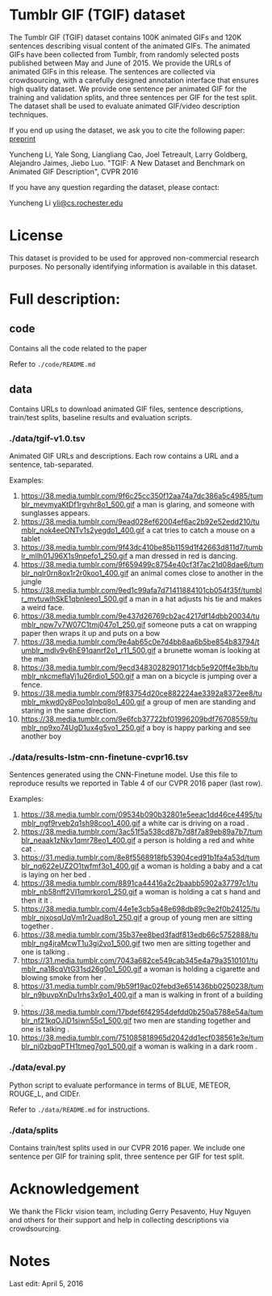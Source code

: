 # Tumblr GIF (TGIF) dataset

The Tumblr GIF (TGIF) dataset contains 100K animated GIFs and 120K sentences describing visual content of the animated GIFs. The animated GIFs have been collected from Tumblr, from randomly selected posts published between May and June of 2015. We provide the URLs of animated GIFs in this release. The sentences are collected via crowdsourcing, with a carefully designed annotation interface that ensures high quality dataset. We provide one sentence per animated GIF for the training and validation splits, and three sentences per GIF for the test split. The dataset shall be used to evaluate animated GIF/video description techniques.


If you end up using the dataset, we ask you to cite the following paper: [preprint](https://arxiv.org/abs/1604.02748)

  Yuncheng Li, Yale Song, Liangliang Cao, Joel Tetreault, Larry Goldberg,
  Alejandro Jaimes, Jiebo Luo. "TGIF: A New Dataset and Benchmark on Animated
  GIF Description", CVPR 2016

If you have any question regarding the dataset, please contact:

  Yuncheng Li <yli@cs.rochester.edu>

# License
This dataset is provided to be used for approved non-commercial research
purposes. No personally identifying information is available in this dataset.

# Full description:

## code
Contains all the code related to the paper

Refer to `./code/README.md`

## data
Contains URLs to download animated GIF files, sentence descriptions,
train/test splits, baseline results and evaluation scripts.

### ./data/tgif-v1.0.tsv
Animated GIF URLs and descriptions. Each row contains a URL and a sentence,
tab-separated.

Examples:

1. https://38.media.tumblr.com/9f6c25cc350f12aa74a7dc386a5c4985/tumblr_mevmyaKtDf1rgvhr8o1_500.gif	a man is glaring, and someone with sunglasses appears.
1. https://38.media.tumblr.com/9ead028ef62004ef6ac2b92e52edd210/tumblr_nok4eeONTv1s2yegdo1_400.gif	a cat tries to catch a mouse on a tablet
1. https://38.media.tumblr.com/9f43dc410be85b1159d1f42663d811d7/tumblr_mllh01J96X1s9npefo1_250.gif	a man dressed in red is dancing.
1. https://38.media.tumblr.com/9f659499c8754e40cf3f7ac21d08dae6/tumblr_nqlr0rn8ox1r2r0koo1_400.gif	an animal comes close to another in the jungle
1. https://38.media.tumblr.com/9ed1c99afa7d71411884101cb054f35f/tumblr_mvtuwlhSkE1qbnleeo1_500.gif	a man in a hat adjusts his tie and makes a weird face.
1. https://38.media.tumblr.com/9e437d26769cb2ac4217df14dbb20034/tumblr_npw7v7W07C1tmj047o1_250.gif	someone puts a cat on wrapping paper then wraps it up and puts on a bow
1. https://38.media.tumblr.com/9e4ab65c0e7d4bb8aa6b5be854b83794/tumblr_mdlv9v6hE91qanrf2o1_r11_500.gif	a brunette woman is looking at the man
1. https://38.media.tumblr.com/9ecd3483028290171dcb5e920ff4e3bb/tumblr_nkcmeflaVj1u26rdio1_500.gif	a man on a bicycle is jumping over a fence.
1. https://38.media.tumblr.com/9f83754d20ce882224ae3392a8372ee8/tumblr_mkwd0y8Poo1qlnbq8o1_400.gif	a group of men are standing and staring in the same direction.
1. https://38.media.tumblr.com/9e6fcb37722bf01996209bdf76708559/tumblr_np9xo74UgD1ux4g5vo1_250.gif	a boy is happy parking and see another boy

### ./data/results-lstm-cnn-finetune-cvpr16.tsv
Sentences generated using the CNN-Finetune model. Use this file to reproduce
results we reported in Table 4 of our CVPR 2016 paper (last row).

Examples:

1. https://38.media.tumblr.com/09534b090b32801e5eeac1dd46ce4495/tumblr_ngf9rveb2q1sh98coo1_400.gif	a white car is driving on a road .
1. https://38.media.tumblr.com/3ac51f5a538cd87b7d8f7a89eb89a7b7/tumblr_neaak1zNkv1qmr78eo1_400.gif	a person is holding a red and white cat .
1. https://31.media.tumblr.com/8e8f5568918fb53904ced91b1fa4a53d/tumblr_nq622eUZ2O1twfmf3o1_400.gif	a woman is holding a baby and a cat is laying on her bed .
1. https://38.media.tumblr.com/8891ca44416a2c2baabb5902a37797c1/tumblr_nb58nff2VI1qmrkoro1_250.gif	a woman is holding a cat s hand and then it it .
1. https://38.media.tumblr.com/44e1e3cb5a48e698db89c9e2f0b24125/tumblr_njxosqUqVm1r2uad8o1_250.gif	a group of young men are sitting together .
1. https://38.media.tumblr.com/35b37ee8bed3fadf813edb66c5752888/tumblr_ng4jraMcwT1u3gi2vo1_500.gif	two men are sitting together and one is talking .
1. https://31.media.tumblr.com/7043a682ce549cab345e4a79a3510101/tumblr_na18cqVtG31sd26g0o1_500.gif	a woman is holding a cigarette and blowing smoke from her .
1. https://31.media.tumblr.com/9b59f19ac02febd3e651436bb0250238/tumblr_n9buvpXnDu1rhs3x9o1_400.gif	a man is walking in front of a building .
1. https://38.media.tumblr.com/17bdef6f42954defdd0b250a5788e54a/tumblr_nf21kqOJiD1siwn55o1_500.gif	two men are standing together and one is talking .
1. https://38.media.tumblr.com/751085818965d2042dd1ecf038561e3e/tumblr_ni0zbqqPTH1tmeg7go1_500.gif	a woman is walking in a dark room .

### ./data/eval.py
Python script to evaluate performance in terms of BLUE, METEOR, ROUGE_L, and CIDEr.

Refer to `./data/README.md` for instructions.

### ./data/splits
Contains train/test splits used in our CVPR 2016 paper. We include one sentence
per GIF for training split, three sentence per GIF for test split.

# Acknowledgement
We thank the Flickr vision team, including Gerry Pesavento, Huy Nguyen and
others for their support and help in collecting descriptions via crowdsourcing.

# Notes
Last edit: April 5, 2016
